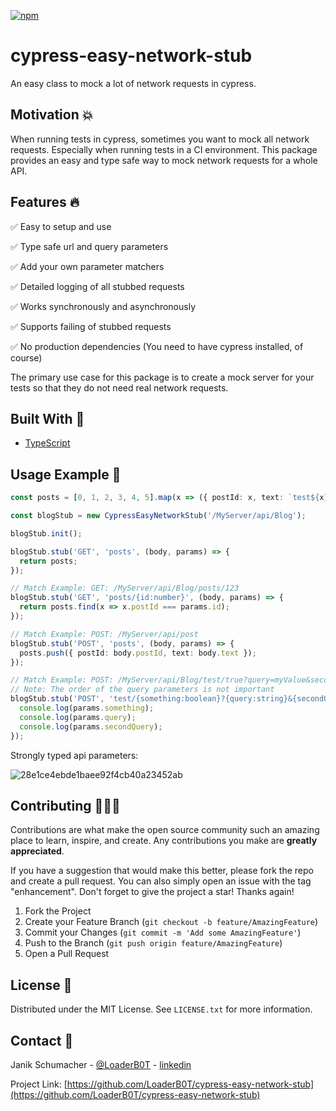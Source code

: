[![npm](https://img.shields.io/npm/v/cypress-easy-network-stub?color=%2300d26a&style=for-the-badge)](https://www.npmjs.com/package/cypress-easy-network-stub)

# cypress-easy-network-stub

An easy class to mock a lot of network requests in cypress.

## Motivation 💥

When running tests in cypress, sometimes you want to mock all network requests. Especially when running tests in a CI environment. This package provides an easy and type safe way to mock network requests for a whole API.

## Features 🔥

✅ Easy to setup and use

✅ Type safe url and query parameters

✅ Add your own parameter matchers

✅ Detailed logging of all stubbed requests

✅ Works synchronously and asynchronously

✅ Supports failing of stubbed requests

✅ No production dependencies (You need to have cypress installed, of course)

The primary use case for this package is to create a mock server for your tests so that they do not need real network requests.

## Built With 🔧

- [TypeScript](https://www.typescriptlang.org/)

## Usage Example 🚀

```typescript
const posts = [0, 1, 2, 3, 4, 5].map(x => ({ postId: x, text: `test${x}` }));

const blogStub = new CypressEasyNetworkStub('/MyServer/api/Blog');

blogStub.init();

blogStub.stub('GET', 'posts', (body, params) => {
  return posts;
});

// Match Example: GET: /MyServer/api/Blog/posts/123
blogStub.stub('GET', 'posts/{id:number}', (body, params) => {
  return posts.find(x => x.postId === params.id);
});

// Match Example: POST: /MyServer/api/post
blogStub.stub('POST', 'posts', (body, params) => {
  posts.push({ postId: body.postId, text: body.text });
});

// Match Example: POST: /MyServer/api/Blog/test/true?query=myValue&secondQuery=myOtherValue
// Note: The order of the query parameters is not important
blogStub.stub('POST', 'test/{something:boolean}?{query:string}&{secondQuery:number}', (body, params) => {
  console.log(params.something);
  console.log(params.query);
  console.log(params.secondQuery);
});
```

Strongly typed api parameters:

![28e1ce4ebde1baee92f4cb40a23452ab](https://user-images.githubusercontent.com/37637338/116729565-9955ab00-a9e7-11eb-828e-f88979f21452.gif)

## Contributing 🧑🏻‍💻

Contributions are what make the open source community such an amazing place to learn, inspire, and create. Any contributions you make are **greatly appreciated**.

If you have a suggestion that would make this better, please fork the repo and create a pull request. You can also simply open an issue with the tag "enhancement".
Don't forget to give the project a star! Thanks again!

1. Fork the Project
2. Create your Feature Branch (`git checkout -b feature/AmazingFeature`)
3. Commit your Changes (`git commit -m 'Add some AmazingFeature'`)
4. Push to the Branch (`git push origin feature/AmazingFeature`)
5. Open a Pull Request

## License 🔑

Distributed under the MIT License. See `LICENSE.txt` for more information.

## Contact 📧

Janik Schumacher - [@LoaderB0T](https://twitter.com/LoaderB0T) - [linkedin](https://www.linkedin.com/in/janikschumacher/)

Project Link: [https://github.com/LoaderB0T/cypress-easy-network-stub](https://github.com/LoaderB0T/cypress-easy-network-stub)
